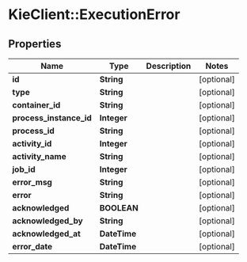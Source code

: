 # KieClient::ExecutionError

## Properties
Name | Type | Description | Notes
------------ | ------------- | ------------- | -------------
**id** | **String** |  | [optional] 
**type** | **String** |  | [optional] 
**container_id** | **String** |  | [optional] 
**process_instance_id** | **Integer** |  | [optional] 
**process_id** | **String** |  | [optional] 
**activity_id** | **Integer** |  | [optional] 
**activity_name** | **String** |  | [optional] 
**job_id** | **Integer** |  | [optional] 
**error_msg** | **String** |  | [optional] 
**error** | **String** |  | [optional] 
**acknowledged** | **BOOLEAN** |  | [optional] 
**acknowledged_by** | **String** |  | [optional] 
**acknowledged_at** | **DateTime** |  | [optional] 
**error_date** | **DateTime** |  | [optional] 


